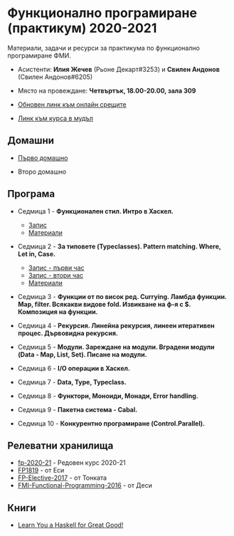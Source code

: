 # Функционално програмиране (практикум) 2020-2021

Материали, задачи и ресурси за практикума по функционално програмиране ФМИ.

- Асистенти: **Илия Жечев** (Рьоне Декарт#3253) и **Свилен Андонов** (Свилен Андонов#6205)

- Място на провеждане: **Четвъртък, 18.00-20.00, зала 309**

- [Обновен линк към онлайн срещите](https://meet.google.com/ehm-oeiq-cns)

- [Линк към курса в мудъл](https://learn.fmi.uni-sofia.bg/course/view.php?id=6685)

## Домашни

- [Първо домашно](https://docs.google.com/document/d/1Z6N1EYgBlo5_c2YzXGf0yVfTO4O8fzN4xOrFBxtsQDY/edit?usp=sharing)

- Второ домашно

## Програма

- Седмица 1 - **Функционален стил. Интро в Хаскел.**

  - [Запис](https://drive.google.com/file/d/1_oZFATqP4YQynCPb4CVnq1P78d9nQ7oT/view?usp=sharing)
  - [Материали](./week-1)

- Седмица 2 - **За типовете (Typeclasses). Pattern matching. Where, Let in, Case.**

  - [Запис - първи час](https://drive.google.com/file/d/1HMLcyFXpNdqQ-f2H1zmqyYOmTWdnDRQY/view?usp=sharing)
  - [Запис - втори час](https://drive.google.com/file/d/155eCHz70Tt62x_RMVVJXtATF6cY58cD3/view?usp=sharing)
  - [Материали](./week-2)

- Седмица 3 - **Функции от по висок ред. Currying. Ламбда функции. Map, filter. Всякакви видове fold. Извикване на ф-я с \$. Композиция на функции.**

- Седмица 4 - **Рекурсия. Линейна рекурсия, линеен итеративен процес. Дървовидна рекурсия.**

- Седмица 5 - **Модули. Зареждане на модули. Вградени модули (Data - Map, List, Set). Писане на модули.**

- Седмица 6 - **I/O операции в Хаскел.**

- Седмица 7 - **Data, Type, Typeclass.**

- Седмица 8 - **Функтори, Моноиди, Монади, Error handling.**

- Седмица 9 - **Пакетна система - Cabal.**

- Седмица 10 - **Конкурентно програмиране (Control.Parallel).**

## Релеватни хранилища

- [fp-2020-21](https://github.com/semerdzhiev/fp-2020-21) - Редовен курс 2020-21
- [FP1819](https://github.com/ekaranasuf/fp1819) - от Еси
- [FP-Elective-2017](https://github.com/fmi-lab/fp-elective-2017) - от Тонката
- [FMI-Functional-Programming-2016](https://github.com/6desislava6/FMI-Functional-Programming-2016) - от Деси

## Книги

- [Learn You a Haskell for Great Good!](http://learnyouahaskell.com/)
